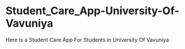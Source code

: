 # Student_Care_App-University-Of-Vavuniya
Here is a Student Care App For Students in University Of Vavuniya
